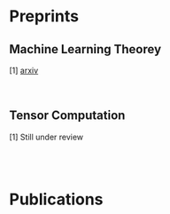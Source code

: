 ---
---

# Preprints

## Machine Learning Theorey
\[1] <a href="https://arxiv.org/abs/2103.10060">arxiv</a>

  <br/>

## Tensor Computation
\[1] Still under review

  <br/>
  <br/>
  
  
  
# Publications
